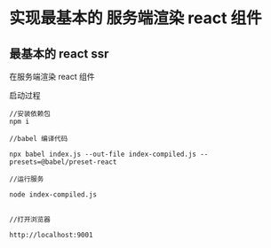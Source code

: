 # 实现最基本的 服务端渲染 react 组件


## 最基本的 react ssr 

在服务端渲染 react 组件

启动过程

```
//安装依赖包
npm i 

//babel 编译代码

npx babel index.js --out-file index-compiled.js --presets=@babel/preset-react

//运行服务

node index-compiled.js


//打开浏览器

http://localhost:9001
```





